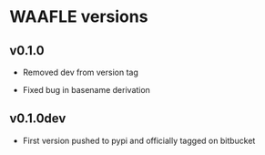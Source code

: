 # WAAFLE versions

## v0.1.0

* Removed dev from version tag

* Fixed bug in basename derivation

## v0.1.0dev

* First version pushed to pypi and officially tagged on bitbucket 